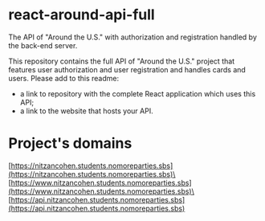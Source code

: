 # react-around-api-full
The API of "Around the U.S." with authorization and registration handled by the back-end server.

This repository contains the full API of "Around the U.S." project that features user authorization and user registration and handles cards and users. Please add to this readme:
* a link to repository with the complete React application which uses this API;
* a link to the website that hosts your API.

# Project's domains
[https://nitzancohen.students.nomoreparties.sbs](https://nitzancohen.students.nomoreparties.sbs)\
[https://www.nitzancohen.students.nomoreparties.sbs](https://www.nitzancohen.students.nomoreparties.sbs)\
[https://api.nitzancohen.students.nomoreparties.sbs](https://api.nitzancohen.students.nomoreparties.sbs)
